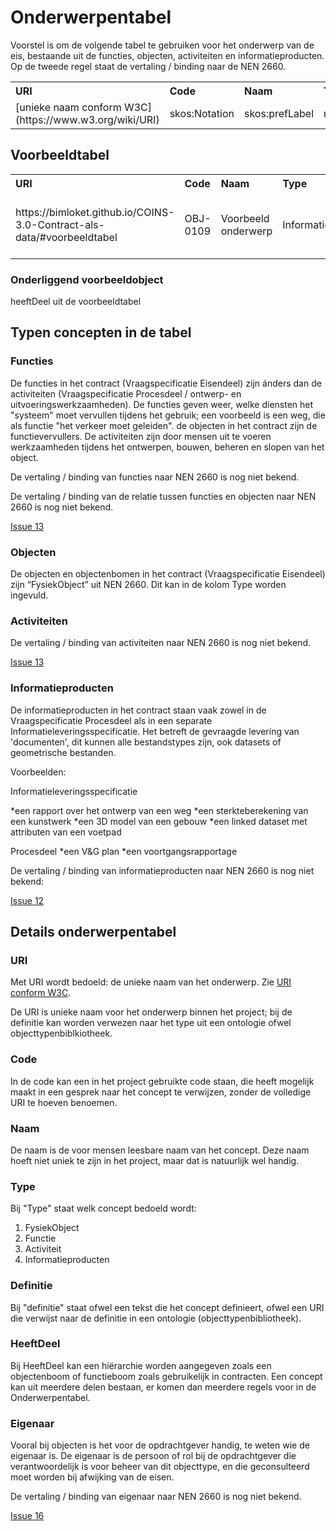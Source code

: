 # Onderwerpentabel


Voorstel is om de volgende tabel te gebruiken voor het onderwerp van de eis, bestaande uit de functies, objecten, activiteiten en informatieproducten. Op de tweede regel staat de vertaling / binding naar de NEN 2660.


<table class="wikitable" style="text-align:left; valign:top">
<tr>
<th> URI
</th>
<th> Code
</th>
<th> Naam
</th>
<th> Type
</th>
<th> Definitie
</th>
<th> heeftDeel
</th>
<th> Eigenaar
</th></tr>
<tr>
<td> <href>[unieke naam conform W3C](https://www.w3.org/wiki/URI)</href> </td>
<td> skos:Notation </td>
<td> skos:prefLabel </td>
<td> rdfs:Class </td>
<td> skos:definition </td>
<td> nen2660:heeftDeel </td>
</td></tr>
</table>


## Voorbeeldtabel 

<table class="wikitable" style="text-align:left; valign:top">
<tr>
<th> URI
</th>
<th> Code
</th>
<th> Naam
</th>
<th> Type
</th>
<th> Definitie
</th>
<th> heeftDeel
</th>
<th> Eigenaar
</th></tr>
<tr>
<td> https://bimloket.github.io/COINS-3.0-Contract-als-data/#voorbeeldtabel </td>
<td> OBJ-0109 </td>
<td> Voorbeeld onderwerp </td>
<td> InformationObject </td>
<td> Onderwerp van een eis als voorbeeld in de documentatie </td>
<td> https://bimloket.github.io/COINS-3.0-Contract-als-data/#onderligeendvoorbeeldobject </td>
<td> BIM loket </td></tr>
</table>

### Onderliggend voorbeeldobject
heeftDeel uit de voorbeeldtabel

## Typen concepten in de tabel

### Functies

De functies in het contract (Vraagspecificatie Eisendeel) zijn ánders dan de activiteiten (Vraagspecificatie Procesdeel / ontwerp- en uitvoeringswerkzaamheden).
De functies geven weer, welke diensten het "systeem" moet vervullen tijdens het gebruik; een voorbeeld is een weg, die als functie "het verkeer moet geleiden".
de objecten in het contract zijn de functievervullers. De activiteiten zijn door mensen uit te voeren werkzaamheden tijdens het ontwerpen, bouwen, beheren en slopen van het object.

De vertaling / binding van functies naar NEN 2660 is nog niet bekend. 

De vertaling / binding van de relatie tussen functies en objecten naar NEN 2660 is nog niet bekend.

[Issue 13](https://github.com/bimloket/COINS-3.0-Contract-als-data/issues/13)

### Objecten

De objecten en objectenbomen in het contract (Vraagspecificatie Eisendeel) zijn “FysiekObject” uit NEN 2660. Dit kan in de kolom Type worden ingevuld.


### Activiteiten

De vertaling / binding van activiteiten naar NEN 2660 is nog niet bekend. 

[Issue 13](https://github.com/bimloket/COINS-3.0-Contract-als-data/issues/13)

### Informatieproducten
De informatieproducten in het contract staan vaak zowel in de Vraagspecificatie Procesdeel als in een separate Informatieleveringsspecificatie. Het betreft de gevraagde levering van 'documenten', dit kunnen alle bestandstypes zijn, ook datasets of geometrische bestanden.

Voorbeelden:

Informatieleveringsspecificatie

*een rapport over het ontwerp van een weg
*een sterkteberekening van een kunstwerk
*een 3D model van een gebouw
*een linked dataset met attributen van een voetpad

Procesdeel
*een V&G plan
*een voortgangsrapportage

De vertaling / binding van informatieproducten naar NEN 2660 is nog niet bekend:

[Issue 12](https://github.com/bimloket/COINS-3.0-Contract-als-data/issues/12)

## Details onderwerpentabel

### URI 
Met URI wordt bedoeld: de unieke naam van het onderwerp. Zie [URI conform W3C](https://www.w3.org/wiki/URI). 

De URI is unieke naam voor het onderwerp binnen het project; bij de definitie kan worden verwezen naar het type uit een ontologie ofwel objecttypenbiblkiotheek.



### Code
In de code kan een in het project gebruikte code staan, die heeft mogelijk maakt in een gesprek naar het concept te verwijzen, zonder de volledige URI te hoeven benoemen. 



### Naam
De naam is de voor mensen leesbare naam van het concept. Deze naam hoeft niet uniek te zijn in het project, maar dat is natuurlijk wel handig.



### Type
Bij "Type" staat welk concept bedoeld wordt:
1. FysiekObject  
2. Functie  
3. Activiteit   
4. Informatieproducten



### Definitie
Bij "definitie" staat ofwel een tekst die het concept definieert, ofwel een URI die verwijst naar de definitie in een ontologie (objecttypenbibliotheek).



### HeeftDeel
Bij HeeftDeel kan een hiërarchie worden aangegeven zoals een objectenboom of functieboom zoals gebruikelijk in contracten. Een concept kan uit meerdere delen bestaan, er komen dan meerdere regels voor in de Onderwerpentabel. 



### Eigenaar
Vooral bij objecten is het voor de opdrachtgever handig, te weten wie de eigenaar is. De eigenaar is de persoon of rol bij de opdrachtgever die verantwoordelijk is voor beheer van dit objecttype, en die geconsulteerd moet worden bij afwijking van de eisen.



De vertaling / binding van eigenaar naar NEN 2660 is nog niet bekend. 

[Issue 16](https://github.com/bimloket/COINS-3.0-Contract-als-data/issues/16)


